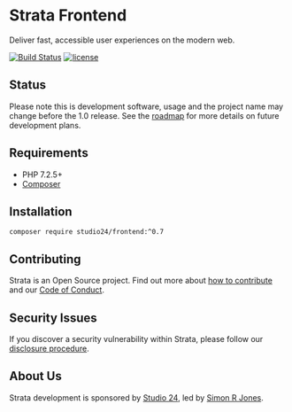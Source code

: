 # Strata Frontend

Deliver fast, accessible user experiences on the modern web.

[![Build Status](https://travis-ci.org/studio24/frontend.svg?branch=master)](https://travis-ci.org/studio24/frontend) 
[![license][license-badge]][LICENSE]

## Status

Please note this is development software, usage and the project name may change before the 1.0 release. 
See the [roadmap](ROADMAP.md) for more details on future development plans. 

## Requirements

* PHP 7.2.5+
* [Composer](https://getcomposer.org/)

## Installation

```
composer require studio24/frontend:^0.7
```

## Contributing

Strata is an Open Source project. Find out more about [how to contribute](docs/contributing.md) and our 
[Code of Conduct](CODE_OF_CONDUCT.md).

## Security Issues

If you discover a security vulnerability within Strata, please follow our [disclosure procedure](SECURITY.md).

## About Us

Strata development is sponsored by [Studio 24](https://www.studio24.net/), led by 
[Simon R Jones](https://github.com/simonrjones/).

[CHANGELOG]: ./CHANGELOG.md
[LICENSE]: ./LICENSE
[license-badge]: https://img.shields.io/badge/license-MIT-blue.svg

